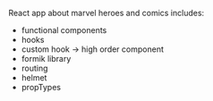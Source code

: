React app about marvel heroes and comics includes:
- functional components
- hooks
- custom hook -> high order component
- formik library
- routing
- helmet
- propTypes